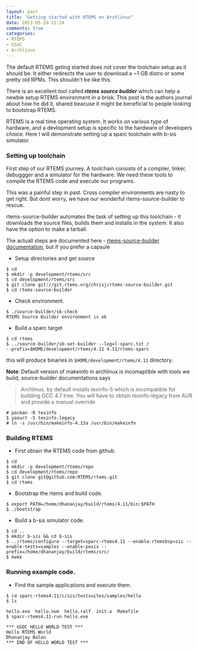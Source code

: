 ```yaml
---
layout: post
title: "Getting started with RTEMS on Archlinux"
date: 2013-05-28 21:24
comments: true
categories:
- RTEMS
- GSoC
- Archlinux
---
```


The default RTEMS geting started does not cover the toolchain setup as it should be. It either redirects the user to download a ~1 GB distro or some pretty old RPMs. This shouldn't be like this.

There is an excellent tool called ***rtems source builder*** which can help a newbie setup RTEMS environment in a brisk. This post is the authors journal about how he did it, shared beacuse it might be beneficial to people looking to bootstrap RTEMS.

RTEMS is a real time operating system. It works on various type of hardware, and a devlopment setup is specific to the hardware of developers choice. Here I will demonstrate setting up a sparc toolchain with b-sis simulator.

### Setting up toolchain
First step of our RTEMS journey. A toolchain consists of a compiler, linker, debuggger and a simulator for the hardware. We need these tools to compile the RTEMS code and execute our programs.

This was a painful step in past. Cross compiler environments are nasty to get right. But dont worry, we have our wonderful rtems-source-builder to rescue.

rtems-source-builder automates the task of setting up this toolchain - it downloads the source files, builds them and installs in the system. It also have the option to make a tarball.

The actuall steps are documented here - [rtems-source-builder documentation][1], but if you prefer a capsule

- Setup directories and get source
```
$ cd
$ mkdir -p development/rtems/src
$ cd development/rtems/src
$ git clone git://git.rtems.org/chrisj/rtems-source-builder.git
$ cd rtems-source-builder
```
- Check environment.
```
$ ./source-builder/sb-check
RTEMS Source Builder environment is ok
```

- Build a sparc target
```
$ cd rtems
$ ../source-builder/sb-set-builder --log=l-sparc.txt /
--prefix=$HOME/development/rtems/4.11 4.11/rtems-sparc
```
this will produce binaries in `$HOME/development/rtems/4.11` directory.

__Note__: Default version of makeinfo in archlinux is incomaptible with tools we build, source-builder documentations says

>Archlinux, by default installs texinfo-5 which is incompatible for building GCC 4.7 tree. You will have to obtain texinfo-legacy from AUR and provide a manual override.

```
# pacman -R texinfo
$ yaourt -S texinfo-legacy
# ln -s /usr/bin/makeinfo-4.13a /usr/bin/makeinfo
```

### Building RTEMS
- First obtain the RTEMS code from github.
```
$ cd
$ mkdir -p development/rtems/repo
$ cd development/rtems/repo
$ git clone git@github.com:RTEMS/rtems.git
$ cd rtems
```

- Bootstrap the rtems and build code.
```
$ export PATH=/home/dhananjay/build/rtems/4.11/bin:$PATH
$ ./bootstrap
```

- Build a b-sis simulator code.
```
$ cd ..
$ mkdir b-sis && cd b-sis
$ ../rtems/configure --target=sparc-rtems4.11 --enable-rtemsbsp=sis --enable-tests=samples --enable-posix --prefix=/home/dhananjay/build/rtems/src/
$ make
```

### Running example code.
- Find the sample applications and execute them.

```
$ cd sparc-rtems4.11/c/sis/testsuites/samples/hello
$ ls

hello.exe  hello.num  hello.ralf  init.o  Makefile
$ sparc-rtems4.11-run hello.exe

*** GSOC HELLO WORLD TEST ***
Hello RTEMS World
Dhananjay Balan
*** END OF HELLO WORLD TEST ***
```

[1]: http://www.rtems.org/ftp/pub/rtems/people/chrisj/source-builder/source-builder.html "rtems-source-builder documentation"
